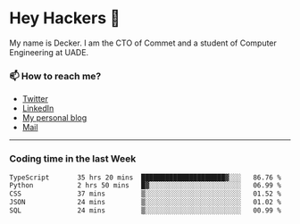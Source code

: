 # Hey Hackers 👋

My name is Decker. I am the CTO of Commet and a student of Computer Engineering at UADE.

### 📫 How to reach me?
- [Twitter](https://x.com/0xDecker) 
- [LinkedIn](https://www.linkedin.com/in/decker-urbano/) 
- [My personal blog](http://decker.sh) 
- [Mail](mailto:me@decker.sh)

---

### Coding time in the last Week

<!--START_SECTION:waka-->

```txt
TypeScript       35 hrs 20 mins  █████████████████████▓░░░   86.76 %
Python           2 hrs 50 mins   █▓░░░░░░░░░░░░░░░░░░░░░░░   06.99 %
CSS              37 mins         ▒░░░░░░░░░░░░░░░░░░░░░░░░   01.52 %
JSON             24 mins         ▒░░░░░░░░░░░░░░░░░░░░░░░░   01.02 %
SQL              24 mins         ▒░░░░░░░░░░░░░░░░░░░░░░░░   00.99 %
```

<!--END_SECTION:waka-->
